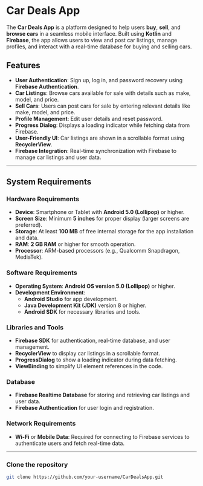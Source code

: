 # Car Deals App

The **Car Deals App** is a platform designed to help users **buy**, **sell**, and **browse cars** in a seamless mobile interface. Built using **Kotlin** and **Firebase**, the app allows users to view and post car listings, manage profiles, and interact with a real-time database for buying and selling cars.

## Features

- **User Authentication**: Sign up, log in, and password recovery using **Firebase Authentication**.
- **Car Listings**: Browse cars available for sale with details such as make, model, and price.
- **Sell Cars**: Users can post cars for sale by entering relevant details like make, model, and price.
- **Profile Management**: Edit user details and reset password.
- **Progress Dialog**: Displays a loading indicator while fetching data from Firebase.
- **User-Friendly UI**: Car listings are shown in a scrollable format using **RecyclerView**.
- **Firebase Integration**: Real-time synchronization with Firebase to manage car listings and user data.

---

## System Requirements

### Hardware Requirements

- **Device**: Smartphone or Tablet with **Android 5.0 (Lollipop)** or higher.
- **Screen Size**: Minimum **5 inches** for proper display (larger screens are preferred).
- **Storage**: At least **100 MB** of free internal storage for the app installation and data.
- **RAM**: **2 GB RAM** or higher for smooth operation.
- **Processor**: ARM-based processors (e.g., Qualcomm Snapdragon, MediaTek).

### Software Requirements

- **Operating System**: **Android OS version 5.0 (Lollipop)** or higher.
- **Development Environment**:
  - **Android Studio** for app development.
  - **Java Development Kit (JDK)** version 8 or higher.
  - **Android SDK** for necessary libraries and tools.

### Libraries and Tools

- **Firebase SDK** for authentication, real-time database, and user management.
- **RecyclerView** to display car listings in a scrollable format.
- **ProgressDialog** to show a loading indicator during data fetching.
- **ViewBinding** to simplify UI element references in the code.

### Database

- **Firebase Realtime Database** for storing and retrieving car listings and user data.
- **Firebase Authentication** for user login and registration.

### Network Requirements

- **Wi-Fi** or **Mobile Data**: Required for connecting to Firebase services to authenticate users and fetch real-time data.

---
### Clone the repository

```bash
git clone https://github.com/your-username/CarDealsApp.git


